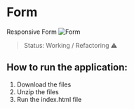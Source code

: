 # Form
Responsive Form
![Form](https://user-images.githubusercontent.com/81439723/114334311-b0a82380-9b20-11eb-9c1e-c0d278811827.PNG)

> Status: Working / Refactoring ⚠️



## How to run the application:

1) Download the files
2) Unzip the files
3) Run the index.html file

